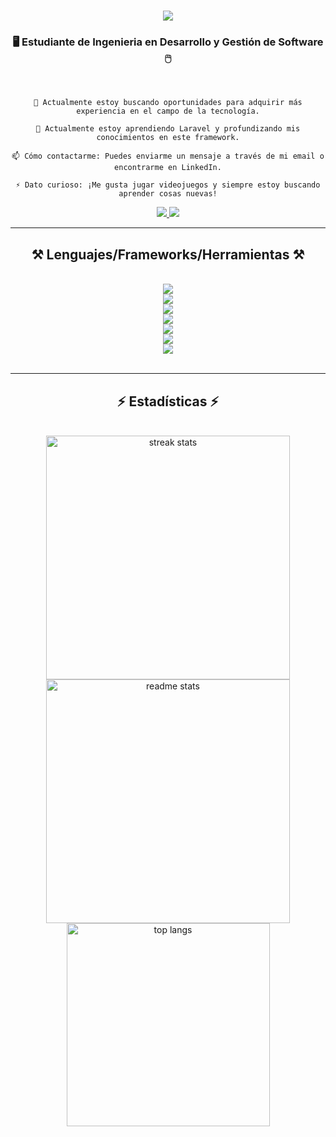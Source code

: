<h1 align="center">
    <img src="https://readme-typing-svg.demolab.com?font=Fira+Code&pause=1000&color=60DAFA&center=true&vCenter=true&random=false&width=435&lines=%C2%A1Holaaa!+%F0%9F%91%8B;Mi+nombre+es+Manuel+Pasos+Cupul;%C2%A1Bienvenido+a+mi+perfil!+%F0%9F%92%BB" />
</h1>

<h3 align="center">🖥 Estudiante de Ingenieria en Desarrollo y Gestión de Software 🖱</h3>

<br/>

<div align="center">

    🔭 Actualmente estoy buscando oportunidades para adquirir más experiencia en el campo de la tecnología.

    🌱 Actualmente estoy aprendiendo Laravel y profundizando mis conocimientos en este framework.

    📫 Cómo contactarme: Puedes enviarme un mensaje a través de mi email o encontrarme en LinkedIn.

    ⚡ Dato curioso: ¡Me gusta jugar videojuegos y siempre estoy buscando aprender cosas nuevas!

</div>
 
<div align="center"> 

  <a href="mailto:manuel.pasosbtc1@gmail.com" target="_blank">
    <img src="https://img.shields.io/badge/Gmail-D14836?style=for-the-badge&logo=gmail&logoColor=white" target="_blank" />
  </a>

  <a href="https://www.linkedin.com/in/manuelpasosc" target="_blank">
    <img src="https://img.shields.io/badge/LinkedIn-0077B5?style=for-the-badge&logo=linkedin&logoColor=white" target="_blank" />
  </a>

</div>

<hr/>
 
<h2 align="center">⚒️ Lenguajes/Frameworks/Herramientas ⚒️</h2>
<br/>
<div align="center">
    <img src="https://skillicons.dev/icons?i=git,github" /><br>
    <img src="https://skillicons.dev/icons?i=html,css,sass,bootstrap,tailwind" /><br>
    <img src="https://skillicons.dev/icons?i=javascript,react,nodejs,express" /><br>
    <img src="https://skillicons.dev/icons?i=php,laravel" /><br>
    <img src="https://skillicons.dev/icons?i=python,fastapi" /><br>
    <img src="https://skillicons.dev/icons?i=firebase,mongodb,mysql" /><br>
    <img src="https://skillicons.dev/icons?i=figma,ps,ai" /><br>
</div>

<br/>

<hr/>

<h2 align="center">⚡ Estadísticas ⚡</h2>
<br>
<div align=center>
  <img width=390 src="https://streak-stats.demolab.com?user=EMECROLL&theme=react&locale=en&date_format=j%20M%5B%20Y%5D" alt="streak stats"/>
  
  <img width=390 src="https://github-readme-stats-salesp07.vercel.app/api?username=EMECROLL&count_private=true&show_icons=true&theme=react&rank_icon=github&border_radius=10" alt="readme stats" />
  <br/>
  <img width=325 align="center" src="https://github-readme-stats-salesp07.vercel.app/api/top-langs/?username=EMECROLL&hide=HTML&langs_count=8&layout=compact&theme=react&border_radius=10&size_weight=0.5&count_weight=0.5&exclude_repo=github-readme-stats" alt="top langs" />
</div>

<br/><br/>
